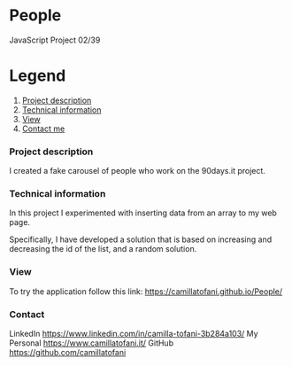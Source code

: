 # People
JavaScript Project 02/39

# Legend
1. [Project description](#description)
2. [Technical information](#technical)
3. [View](#view)
4. [Contact me](#contact)


### Project description
<a name="description"></a>

I created a fake carousel of people who work on the 90days.it project.


### Technical information
<a name="technical"></a>

In this project I experimented with inserting data from an array to my web page.

Specifically, I have developed a solution that is based on increasing and decreasing the id of the list, and a random solution.

### View
<a name="view"></a>

To try the application follow this link: https://camillatofani.github.io/People/


### Contact
<a name="contact"></a>

LinkedIn https://www.linkedin.com/in/camilla-tofani-3b284a103/
My Personal https://www.camillatofani.it/
GitHub https://github.com/camillatofani
